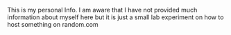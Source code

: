 This is my personal Info.
I am aware that I have not provided much information about myself here 
but it is just a small lab experiment on how to host something on random.com 
